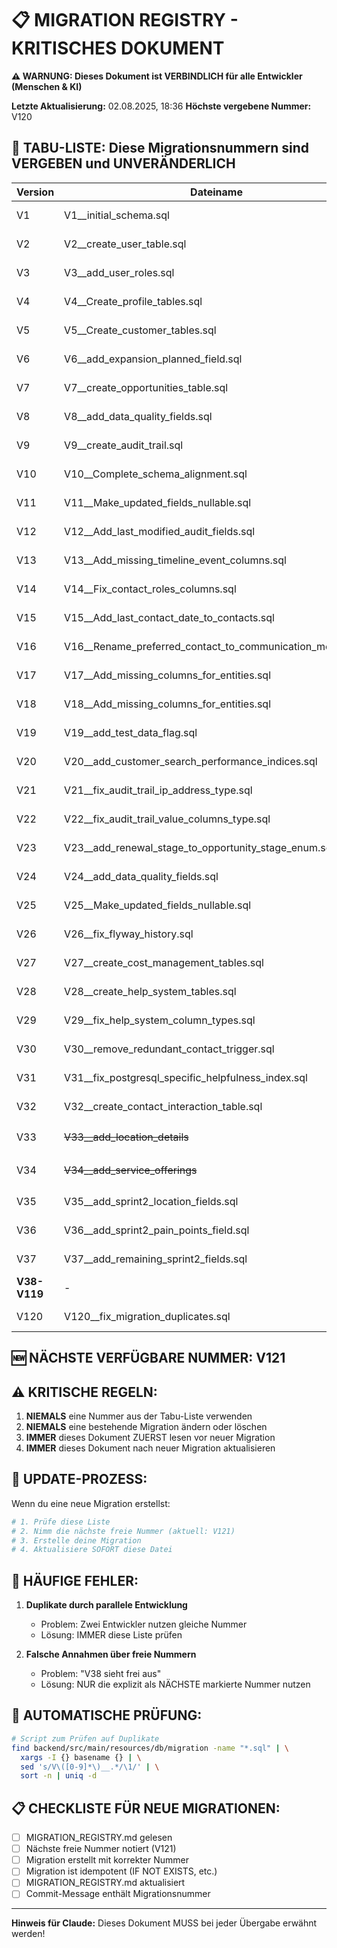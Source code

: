 # 📋 MIGRATION REGISTRY - KRITISCHES DOKUMENT

**⚠️ WARNUNG: Dieses Dokument ist VERBINDLICH für alle Entwickler (Menschen & KI)**

**Letzte Aktualisierung:** 02.08.2025, 18:36
**Höchste vergebene Nummer:** V120

## 🚫 TABU-LISTE: Diese Migrationsnummern sind VERGEBEN und UNVERÄNDERLICH

| Version | Dateiname | Status | Datum | Beschreibung |
|---------|-----------|---------|--------|--------------|
| V1 | V1__initial_schema.sql | ✅ Applied | 2025-06-xx | Initial Schema |
| V2 | V2__create_user_table.sql | ✅ Applied | 2025-06-xx | User Table |
| V3 | V3__add_user_roles.sql | ✅ Applied | 2025-06-xx | User Roles |
| V4 | V4__Create_profile_tables.sql | ✅ Applied | 2025-06-xx | Profile Tables |
| V5 | V5__Create_customer_tables.sql | ✅ Applied | 2025-06-xx | Customer Tables |
| V6 | V6__add_expansion_planned_field.sql | ✅ Applied | 2025-07-xx | Expansion Field |
| V7 | V7__create_opportunities_table.sql | ✅ Applied | 2025-07-xx | Opportunities |
| V8 | V8__add_data_quality_fields.sql | ✅ Applied | 2025-07-xx | Data Quality |
| V9 | V9__create_audit_trail.sql | ✅ Applied | 2025-07-xx | Audit Trail |
| V10 | V10__Complete_schema_alignment.sql | ✅ Applied | 2025-07-xx | Schema Alignment |
| V11 | V11__Make_updated_fields_nullable.sql | ✅ Applied | 2025-07-xx | Nullable Fields |
| V12 | V12__Add_last_modified_audit_fields.sql | ✅ Applied | 2025-07-xx | Last Modified |
| V13 | V13__Add_missing_timeline_event_columns.sql | ✅ Applied | 2025-07-xx | Timeline Columns |
| V14 | V14__Fix_contact_roles_columns.sql | ✅ Applied | 2025-07-xx | Contact Roles |
| V15 | V15__Add_last_contact_date_to_contacts.sql | ✅ Applied | 2025-07-xx | Last Contact |
| V16 | V16__Rename_preferred_contact_to_communication_method.sql | ✅ Applied | 2025-07-xx | Rename Column |
| V17 | V17__Add_missing_columns_for_entities.sql | ✅ Applied | 2025-07-xx | Missing Columns |
| V18 | V18__Add_missing_columns_for_entities.sql | ✅ Applied | 2025-07-xx | Missing Columns |
| V19 | V19__add_test_data_flag.sql | ✅ Applied | 2025-07-xx | Test Data Flag |
| V20 | V20__add_customer_search_performance_indices.sql | ✅ Applied | 2025-07-xx | Search Indices |
| V21 | V21__fix_audit_trail_ip_address_type.sql | ✅ Applied | 2025-07-xx | Fix IP Type |
| V22 | V22__fix_audit_trail_value_columns_type.sql | ✅ Applied | 2025-07-xx | Fix Value Type |
| V23 | V23__add_renewal_stage_to_opportunity_stage_enum.sql | ✅ Applied | 2025-07-xx | Renewal Stage |
| V24 | V24__add_data_quality_fields.sql | ✅ Applied | 2025-07-xx | Data Quality |
| V25 | V25__Make_updated_fields_nullable.sql | ✅ Applied | 2025-07-xx | Nullable Fields |
| V26 | V26__fix_flyway_history.sql | ✅ Applied | 2025-07-xx | Fix History |
| V27 | V27__create_cost_management_tables.sql | ✅ Applied | 2025-07-xx | Cost Management |
| V28 | V28__create_help_system_tables.sql | ✅ Applied | 2025-07-xx | Help System |
| V29 | V29__fix_help_system_column_types.sql | ✅ Applied | 2025-07-xx | Fix Help Types |
| V30 | V30__remove_redundant_contact_trigger.sql | ✅ Applied | 2025-07-xx | Remove Trigger |
| V31 | V31__fix_postgresql_specific_helpfulness_index.sql | ✅ Applied | 2025-07-xx | Fix Index |
| V32 | V32__create_contact_interaction_table.sql | ✅ Applied | 2025-07-xx | Contact Interactions |
| V33 | ~~V33__add_location_details~~ | 🗑️ Merged into V120 | - | JSONB location_details |
| V34 | ~~V34__add_service_offerings~~ | 🗑️ Merged into V120 | - | JSONB service_offerings |
| V35 | V35__add_sprint2_location_fields.sql | ✅ Applied | 2025-08-xx | Sprint 2 Location |
| V36 | V36__add_sprint2_pain_points_field.sql | ✅ Applied | 2025-08-xx | Sprint 2 Pain Points |
| V37 | V37__add_remaining_sprint2_fields.sql | ✅ Applied | 2025-08-xx | Sprint 2 Fields |
| **V38-V119** | - | ❌ RESERVIERT | - | Für zukünftige Nutzung |
| V120 | V120__fix_migration_duplicates.sql | ✅ Applied | 2025-08-02 | Consolidation Fix + JSONB |

## 🆕 NÄCHSTE VERFÜGBARE NUMMER: V121

## ⚠️ KRITISCHE REGELN:

1. **NIEMALS** eine Nummer aus der Tabu-Liste verwenden
2. **NIEMALS** eine bestehende Migration ändern oder löschen
3. **IMMER** dieses Dokument ZUERST lesen vor neuer Migration
4. **IMMER** dieses Dokument nach neuer Migration aktualisieren

## 📝 UPDATE-PROZESS:

Wenn du eine neue Migration erstellst:
```bash
# 1. Prüfe diese Liste
# 2. Nimm die nächste freie Nummer (aktuell: V121)
# 3. Erstelle deine Migration
# 4. Aktualisiere SOFORT diese Datei
```

## 🚨 HÄUFIGE FEHLER:

1. **Duplikate durch parallele Entwicklung**
   - Problem: Zwei Entwickler nutzen gleiche Nummer
   - Lösung: IMMER diese Liste prüfen

2. **Falsche Annahmen über freie Nummern**
   - Problem: "V38 sieht frei aus"
   - Lösung: NUR die explizit als NÄCHSTE markierte Nummer nutzen

## 🔄 AUTOMATISCHE PRÜFUNG:

```bash
# Script zum Prüfen auf Duplikate
find backend/src/main/resources/db/migration -name "*.sql" | \
  xargs -I {} basename {} | \
  sed 's/V\([0-9]*\)__.*/\1/' | \
  sort -n | uniq -d
```

## 📋 CHECKLISTE FÜR NEUE MIGRATIONEN:

- [ ] MIGRATION_REGISTRY.md gelesen
- [ ] Nächste freie Nummer notiert (V121)
- [ ] Migration erstellt mit korrekter Nummer
- [ ] Migration ist idempotent (IF NOT EXISTS, etc.)
- [ ] MIGRATION_REGISTRY.md aktualisiert
- [ ] Commit-Message enthält Migrationsnummer

---

**Hinweis für Claude:** Dieses Dokument MUSS bei jeder Übergabe erwähnt werden!